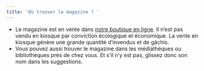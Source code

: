 ```yaml
---
title: 'Où trouver le magazine ? '
---
```


* Le magazine est en vente dans [notre boutique en ligne](). Il n’est pas vendu en kiosque par conviction écologique et économique. La vente en kiosque génère une grande quantité d’invendus et de gâchis.
* Vous pouvez aussi trouver le magazine dans les médiathèques ou bibliothèques près de chez vous. Et s’il n’y est pas, glissez donc son nom dans les suggestions.
